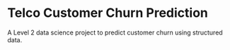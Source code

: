 # Telco Customer Churn Prediction

A Level 2 data science project to predict customer churn using structured data.